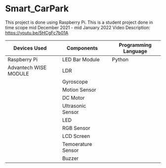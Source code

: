 # Smart_CarPark
This project is done using Raspberry Pi. This is a student project done in time scope mid December 2021 - mid January 2022
Video Description: https://youtu.be/5HCgFc7b01A

| Devices Used |  | Components |  | Programming Language |
|--------------|--|------------|--|----------------------|
| Raspberry Pi |  | LED Bar Module | | Python |
| Advantech WISE MODULE | | LDR | | |
| | | Gyroscope | | |
| | | Motion Sensor | | |
| | | DC Motor | | |
| | | Ultrasonic Sensor | | |
| | | LED | | |
| | | RGB Sensor | | |
| | | LCD Screen | | |
| | | Temoerature Sensor | | |
| | | Buzzer | | |
